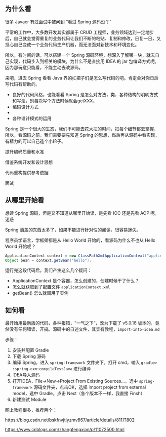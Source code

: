 ## 为什么看

很多 Javaer 有过面试中被问到 “看过 Spring 源码没？”

平常的工作中，大多数开发其实都属于 CRUD 工程师，业务领域达到一定地步后，自己就会觉得重复的业务代码让我们不断的粘贴、复制和修改，日复一日，又担心自己变成一个业务代码生产机器，而无法面对新技术和环境变化。

所以，有时间的话，可以搭建一个 Spring 源码环境，想深入了解哪一块，就去自己实现，代码步入到相关的模块，为什么不是直接用 IDEA 的 jar 包编译方式呢，因为那玩意只能看，不能主动去改源码。

来吧，进去 Spring 看看 Java 界的扛把子们是怎么写代码的吧。肯定会对你日后写代码有帮助的。

- 良好的代码风格，也能看看 Spring 是怎么对方法，类，各种结构的明明方式和写法，别每次写个方法时候就会getXXX，
- 编码设计方式
- 
- 各种设计模式的运用

Spring 是一个很大的生态，我们不可能去花大把的时间，把每个细节都去掌握，所以，看源码之前，我们需要要先知道 Spring 的思想，然后再从源码中看实现，有精力的可以自己造个小轮子。



提升编码质量和水准

借鉴系统开发和设计思想

代码重构提供参考依据

面试

## 从哪里开始看

想读 Spring 源码，但是又不知道从哪里开始读，是先看 IOC 还是先看 AOP 呢，迷惑

Spring 涵盖的东西太多了，如果不能进行针对性的阅读，很容易迷失。

程序员学语言，学框架都是从 Hello World 开始的，看源码为什么不也从 Hello World 开始呢？

```java
ApplicationContext context = new ClassPathXmlApplicationContext("applicationContext.xml");
Object bean = context.getBean("hello");
```

运行完这段代码后，我们产生这么几个疑问：

- ApplicationContext 是个容器，怎么创建的，创建时候干了什么？
- 怎么就获取到了配置文件 `applicationContext.xml`
- getBean() 怎么就调用了实例



## 如何看

最开始用最新版的代码，各种报错，“一气之下”，改为下载了 v5.0.16 版本的，竟然没有任何错误，开搞。源码中的自述文件，其实有教程，`import-into-idea.md`

步骤：

1. 安装并配置 Gradle
2. 下载 Spring 源码
3. 编译 Spring，进入 `spring-framework` 文件夹下，打开 cmd，输入 `gradlew :spring-oxm:compileTestJava` 进行编译
4. IDEA导入源码
5. 打开IDEA，File->New->Project From Existing Sources…，选中 `spring-framework` 源码文件夹，点击OK，选择 Import project from external model，选中 Gradle，点击 Next（各个版本不一样，我直接 Finsh）
6. 新建测试 Module

网上教程很多，推荐两个：

https://blog.csdn.net/bskfnvjtlyzmv867/article/details/81171802

https://www.cnblogs.com/zhangfengxian/p/11072500.html









